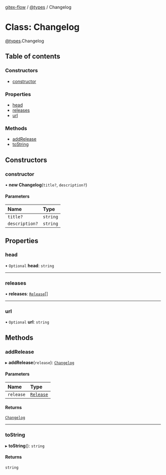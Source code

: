 [gitex-flow](../README.md) / [@types](../modules/types.md) / Changelog

# Class: Changelog

[@types](../modules/types.md).Changelog

## Table of contents

### Constructors

- [constructor](types.Changelog.md#constructor)

### Properties

- [head](types.Changelog.md#head)
- [releases](types.Changelog.md#releases)
- [url](types.Changelog.md#url)

### Methods

- [addRelease](types.Changelog.md#addrelease)
- [toString](types.Changelog.md#tostring)

## Constructors

### constructor

• **new Changelog**(`title?`, `description?`)

#### Parameters

| Name | Type |
| :------ | :------ |
| `title?` | `string` |
| `description?` | `string` |

## Properties

### head

• `Optional` **head**: `string`

___

### releases

• **releases**: [`Release`](types.Release.md)[]

___

### url

• `Optional` **url**: `string`

## Methods

### addRelease

▸ **addRelease**(`release`): [`Changelog`](types.Changelog.md)

#### Parameters

| Name | Type |
| :------ | :------ |
| `release` | [`Release`](types.Release.md) |

#### Returns

[`Changelog`](types.Changelog.md)

___

### toString

▸ **toString**(): `string`

#### Returns

`string`

